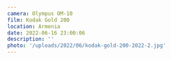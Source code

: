 ```yaml
---
camera: Olympus OM-10
film: Kodak Gold 200
location: Armenia
date: 2022-06-16 23:00:06
description: ''
photo: '/uploads/2022/06/kodak-gold-200-2022-2.jpg'
---
```

